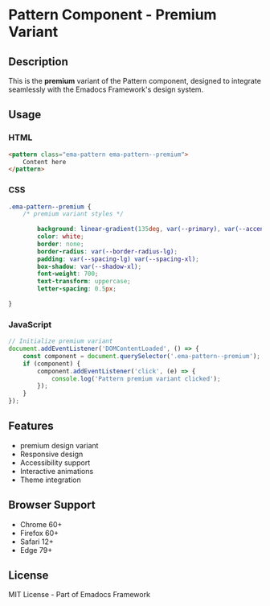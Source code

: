 # Pattern Component - Premium Variant

## Description
This is the **premium** variant of the Pattern component, designed to integrate seamlessly with the Emadocs Framework's design system.

## Usage

### HTML
```html
<pattern class="ema-pattern ema-pattern--premium">
    Content here
</pattern>
```

### CSS
```css
.ema-pattern--premium {
    /* premium variant styles */
    
        background: linear-gradient(135deg, var(--primary), var(--accent));
        color: white;
        border: none;
        border-radius: var(--border-radius-lg);
        padding: var(--spacing-lg) var(--spacing-xl);
        box-shadow: var(--shadow-xl);
        font-weight: 700;
        text-transform: uppercase;
        letter-spacing: 0.5px;
    
}
```

### JavaScript
```javascript
// Initialize premium variant
document.addEventListener('DOMContentLoaded', () => {
    const component = document.querySelector('.ema-pattern--premium');
    if (component) {
        component.addEventListener('click', (e) => {
            console.log('Pattern premium variant clicked');
        });
    }
});
```

## Features
- premium design variant
- Responsive design
- Accessibility support
- Interactive animations
- Theme integration

## Browser Support
- Chrome 60+
- Firefox 60+
- Safari 12+
- Edge 79+

## License
MIT License - Part of Emadocs Framework
